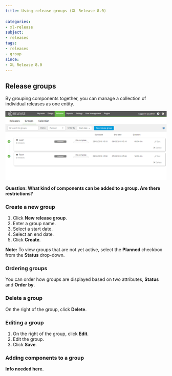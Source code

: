 ```yaml
---
title: Using release groups (XL Release 8.0)

categories:
- xl-release
subject:
- releases
tags:
- releases
- group
since:
- XL Release 8.0
---
```


## Release groups
By grouping components together, you can manage a collection of individual releases as one entity.

![Release groups page](../images/release_groups_page.png)

**Question: What kind of components can be added to a group. Are there restrictions?**

### Create a new group
1. Click **New release group**.
1. Enter a group name.
1. Select a start date.
1. Select an end date.
1. Click **Create**.

  **Note:** To view groups that are not yet active, select the **Planned** checkbox from the **Status** drop-down.  

### Ordering groups
You can order how groups are displayed based on two attributes, **Status** and **Order by**.

### Delete a group
On the right of the group, click **Delete**.

### Editing a group
1. On the right of the group, click **Edit**.
1. Edit the group.
1. Click **Save**.

### Adding components to a group
**Info needed here.**
